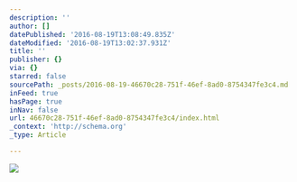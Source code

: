 ```yaml
---
description: ''
author: []
datePublished: '2016-08-19T13:08:49.835Z'
dateModified: '2016-08-19T13:02:37.931Z'
title: ''
publisher: {}
via: {}
starred: false
sourcePath: _posts/2016-08-19-46670c28-751f-46ef-8ad0-8754347fe3c4.md
inFeed: true
hasPage: true
inNav: false
url: 46670c28-751f-46ef-8ad0-8754347fe3c4/index.html
_context: 'http://schema.org'
_type: Article

---
```

![](https://the-grid-user-content.s3-us-west-2.amazonaws.com/4bc54877-b143-442a-bc8b-6ae23b56c016.png)